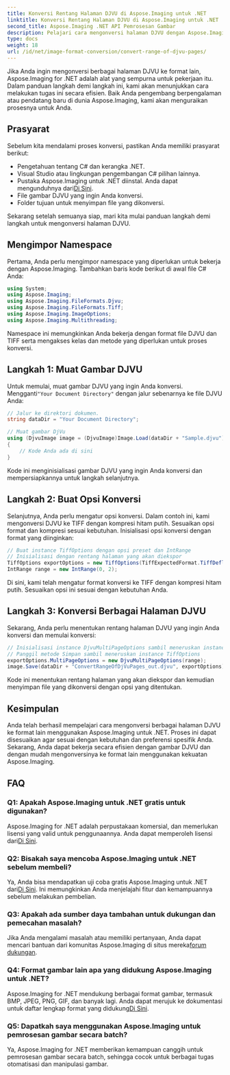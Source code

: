 ```yaml
---
title: Konversi Rentang Halaman DJVU di Aspose.Imaging untuk .NET
linktitle: Konversi Rentang Halaman DJVU di Aspose.Imaging untuk .NET
second_title: Aspose.Imaging .NET API Pemrosesan Gambar
description: Pelajari cara mengonversi halaman DJVU dengan Aspose.Imaging untuk .NET. Panduan langkah demi langkah untuk konversi DJVU ke TIFF yang efisien.
type: docs
weight: 18
url: /id/net/image-format-conversion/convert-range-of-djvu-pages/
---
```


Jika Anda ingin mengonversi berbagai halaman DJVU ke format lain, Aspose.Imaging for .NET adalah alat yang sempurna untuk pekerjaan itu. Dalam panduan langkah demi langkah ini, kami akan menunjukkan cara melakukan tugas ini secara efisien. Baik Anda pengembang berpengalaman atau pendatang baru di dunia Aspose.Imaging, kami akan menguraikan prosesnya untuk Anda. 

## Prasyarat

Sebelum kita mendalami proses konversi, pastikan Anda memiliki prasyarat berikut:

- Pengetahuan tentang C# dan kerangka .NET.
- Visual Studio atau lingkungan pengembangan C# pilihan lainnya.
-  Pustaka Aspose.Imaging untuk .NET diinstal. Anda dapat mengunduhnya dari[Di Sini](https://releases.aspose.com/imaging/net/).
- File gambar DJVU yang ingin Anda konversi.
- Folder tujuan untuk menyimpan file yang dikonversi.

Sekarang setelah semuanya siap, mari kita mulai panduan langkah demi langkah untuk mengonversi halaman DJVU.

## Mengimpor Namespace

Pertama, Anda perlu mengimpor namespace yang diperlukan untuk bekerja dengan Aspose.Imaging. Tambahkan baris kode berikut di awal file C# Anda:

```csharp
using System;
using Aspose.Imaging;
using Aspose.Imaging.FileFormats.Djvu;
using Aspose.Imaging.FileFormats.Tiff;
using Aspose.Imaging.ImageOptions;
using Aspose.Imaging.Multithreading;
```

Namespace ini memungkinkan Anda bekerja dengan format file DJVU dan TIFF serta mengakses kelas dan metode yang diperlukan untuk proses konversi.

## Langkah 1: Muat Gambar DJVU

 Untuk memulai, muat gambar DJVU yang ingin Anda konversi. Mengganti`"Your Document Directory"` dengan jalur sebenarnya ke file DJVU Anda:

```csharp
// Jalur ke direktori dokumen.
string dataDir = "Your Document Directory";

// Muat gambar DjVu
using (DjvuImage image = (DjvuImage)Image.Load(dataDir + "Sample.djvu"))
{
    // Kode Anda ada di sini
}
```

Kode ini menginisialisasi gambar DJVU yang ingin Anda konversi dan mempersiapkannya untuk langkah selanjutnya.

## Langkah 2: Buat Opsi Konversi

Selanjutnya, Anda perlu mengatur opsi konversi. Dalam contoh ini, kami mengonversi DJVU ke TIFF dengan kompresi hitam putih. Sesuaikan opsi format dan kompresi sesuai kebutuhan. Inisialisasi opsi konversi dengan format yang diinginkan:

```csharp
// Buat instance TiffOptions dengan opsi preset dan IntRange
// Inisialisasi dengan rentang halaman yang akan diekspor
TiffOptions exportOptions = new TiffOptions(TiffExpectedFormat.TiffDeflateBw);
IntRange range = new IntRange(0, 2);
```

Di sini, kami telah mengatur format konversi ke TIFF dengan kompresi hitam putih. Sesuaikan opsi ini sesuai dengan kebutuhan Anda.

## Langkah 3: Konversi Berbagai Halaman DJVU

Sekarang, Anda perlu menentukan rentang halaman DJVU yang ingin Anda konversi dan memulai konversi:

```csharp
// Inisialisasi instance DjvuMultiPageOptions sambil meneruskan instance IntRange
// Panggil metode Simpan sambil meneruskan instance TiffOptions
exportOptions.MultiPageOptions = new DjvuMultiPageOptions(range);
image.Save(dataDir + "ConvertRangeOfDjVuPages_out.djvu", exportOptions);
```

Kode ini menentukan rentang halaman yang akan diekspor dan kemudian menyimpan file yang dikonversi dengan opsi yang ditentukan.

## Kesimpulan

Anda telah berhasil mempelajari cara mengonversi berbagai halaman DJVU ke format lain menggunakan Aspose.Imaging untuk .NET. Proses ini dapat disesuaikan agar sesuai dengan kebutuhan dan preferensi spesifik Anda. Sekarang, Anda dapat bekerja secara efisien dengan gambar DJVU dan dengan mudah mengonversinya ke format lain menggunakan kekuatan Aspose.Imaging.

## FAQ

### Q1: Apakah Aspose.Imaging untuk .NET gratis untuk digunakan?

 Aspose.Imaging for .NET adalah perpustakaan komersial, dan memerlukan lisensi yang valid untuk penggunaannya. Anda dapat memperoleh lisensi dari[Di Sini](https://purchase.aspose.com/buy).

### Q2: Bisakah saya mencoba Aspose.Imaging untuk .NET sebelum membeli?

 Ya, Anda bisa mendapatkan uji coba gratis Aspose.Imaging untuk .NET dari[Di Sini](https://releases.aspose.com/). Ini memungkinkan Anda menjelajahi fitur dan kemampuannya sebelum melakukan pembelian.

### Q3: Apakah ada sumber daya tambahan untuk dukungan dan pemecahan masalah?

 Jika Anda mengalami masalah atau memiliki pertanyaan, Anda dapat mencari bantuan dari komunitas Aspose.Imaging di situs mereka[forum dukungan](https://forum.aspose.com/).

### Q4: Format gambar lain apa yang didukung Aspose.Imaging untuk .NET?

 Aspose.Imaging for .NET mendukung berbagai format gambar, termasuk BMP, JPEG, PNG, GIF, dan banyak lagi. Anda dapat merujuk ke dokumentasi untuk daftar lengkap format yang didukung[Di Sini](https://reference.aspose.com/imaging/net/).

### Q5: Dapatkah saya menggunakan Aspose.Imaging untuk pemrosesan gambar secara batch?

Ya, Aspose.Imaging for .NET memberikan kemampuan canggih untuk pemrosesan gambar secara batch, sehingga cocok untuk berbagai tugas otomatisasi dan manipulasi gambar.